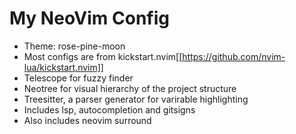 # My NeoVim Config
- Theme: rose-pine-moon
- Most configs are from kickstart.nvim[[https://github.com/nvim-lua/kickstart.nvim]]
- Telescope for fuzzy finder
- Neotree for visual hierarchy of the project structure
- Treesitter, a parser generator for varirable highlighting 
- Includes lsp, autocompletion and gitsigns
- Also includes neovim surround 
